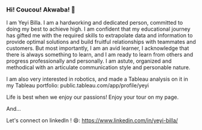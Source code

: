### Hi! Coucou! Akwaba! 👋

I am Yeyi Billa. I am a hardworking and dedicated person, committed to doing my best to achieve high. I am confident that my educational journey has gifted me with the required skills to extrapolate data and information to provide optimal solutions and build fruitful relationships with teammates and customers. But most importantly, I am an avid learner, I acknowledge that there is always something to learn, and I am ready to learn from others and progress professionally and personally. I am astute, organized and methodical with an articulate communication style and personable nature.


I am also very interested in robotics, and made a Tableau analysis on it in my Tableau portfolio: public.tableau.com/app/profile/yeyi  

Life is best when we enjoy our passions! Enjoy your tour on my page.

And...

Let's connect on linkedIn ! 😄: https://www.linkedin.com/in/yeyi-billa/ 


<!--
**billay1/billay1** is a ✨ _special_ ✨ repository because its `README.md` (this file) appears on your GitHub profile.

Here are some ideas to get you started:

- 🔭 I’m currently working on ...
- 🌱 I’m currently learning ...
- 👯 I’m looking to collaborate on ...
- 🤔 I’m looking for help with ...
- 💬 Ask me about ...
- 📫 How to reach me: ...
- 😄 Pronouns: ...
- ⚡ Fun fact: ...
-->
